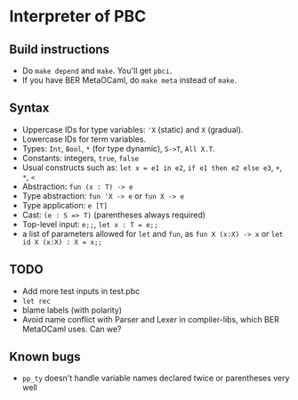 # Interpreter of PBC

## Build instructions

* Do `make depend` and `make`.  You'll get `pbci`.
* If you have BER MetaOCaml, do `make meta` instead of `make`.

## Syntax

* Uppercase IDs for type variables: `'X` (static) and `X` (gradual).
* Lowercase IDs for term variables.
* Types: `Int`, `Bool`, `*` (for type dynamic), `S->T`, `All X.T`.
* Constants: integers, `true`, `false`
* Usual constructs such as: `let x = e1 in e2`, `if e1 then e2 else e3`, `+`, `*`, `<`
* Abstraction: `fun (x : T) -> e`
* Type abstraction: `fun 'X -> e` or `fun X -> e`
* Type application: `e [T]`
* Cast: `(e : S => T)` (parentheses always required)
* Top-level input: `e;;`, `let x : T = e;;`
* a list of parameters allowed for `let` and `fun`, as `fun X (x:X) -> x` or `let id X (x:X) : X = x;;`

## TODO

* Add more test inputs in test.pbc
* `let rec`
* blame labels (with polarity)
* Avoid name conflict with Parser and Lexer in compiler-libs, which BER MetaOCaml uses.  Can we?

## Known bugs

* `pp_ty` doesn't handle variable names declared twice or parentheses very well
